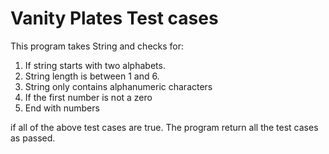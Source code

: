 # Vanity Plates Test cases
This program takes String and checks for:

1. If string starts with two alphabets.
2. String length is between 1 and 6.
3. String only contains alphanumeric characters
4. If the first number is not a zero
5. End with numbers

if all of the above test cases are true. The program return all the test cases as passed.